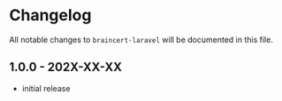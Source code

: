 # Changelog

All notable changes to `braincert-laravel` will be documented in this file.

## 1.0.0 - 202X-XX-XX

- initial release
